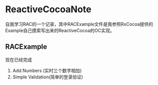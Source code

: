 # ReactiveCocoaNote
自我学习RAC的一个记录，其中RACExample文件是我参照RxCocoa提供的Example自己摸索写出来的ReactiveCocoa的OC实现。

## RACExample

现在已经完成

1. Add Numbers (实时三个数字相加)
2. Simple Validation(简单的登录验证)
